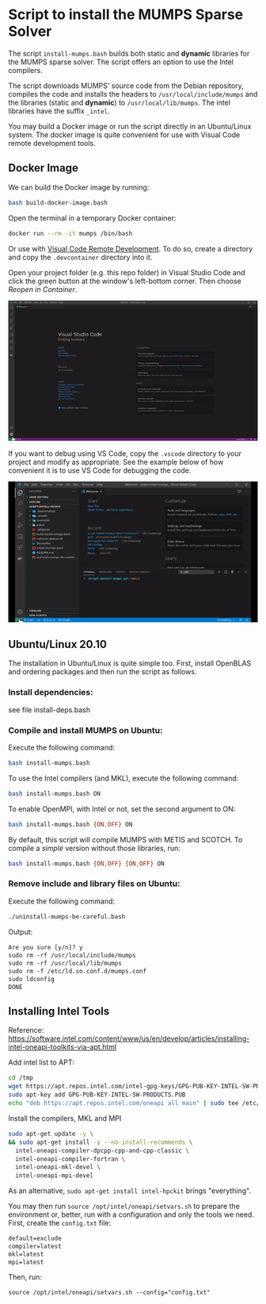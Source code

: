 # Script to install the MUMPS Sparse Solver

The script `install-mumps.bash` builds both static and **dynamic** libraries for the MUMPS sparse solver. The script offers an option to use the Intel compilers.

The script downloads MUMPS' source code from the Debian repository, compiles the code and installs the headers to `/usr/local/include/mumps` and the libraries (static and **dynamic**) to `/usr/local/lib/mumps`. The intel libraries have the suffix `_intel`.

You may build a Docker image or run the script directly in an Ubuntu/Linux system. The docker image is quite convenient for use with Visual Code remote development tools.

## Docker Image

We can build the Docker image by running:

```bash
bash build-docker-image.bash
```

Open the terminal in a temporary Docker container:

```bash
docker run --rm -it mumps /bin/bash
```

Or use with [Visual Code Remote Development](https://code.visualstudio.com/docs/remote/remote-overview). To do so, create a directory and copy the `.devcontainer` directory into it.

Open your project folder (e.g. this repo folder) in Visual Studio Code and click the green button at the window's left-bottom corner. Then choose _Reopen in Container_.

![](vscode-open-in-container.gif)

If you want to debug using VS Code, copy the `.vscode` directory to your project and modify as appropriate. See the example below of how convenient it is to use VS Code for debugging the code.

![](Script_Install_MUMPS_1.gif)

## Ubuntu/Linux 20.10

The installation in Ubuntu/Linux is quite simple too. First, install OpenBLAS and ordering packages and then run the script as follows.

### Install dependencies:

see file install-deps.bash

### Compile and install MUMPS on Ubuntu:

Execute the following command:

```bash
bash install-mumps.bash
```

To use the Intel compilers (and MKL), execute the following command:

```bash
bash install-mumps.bash ON
```

To enable OpenMPI, with Intel or not, set the second argument to ON:

```bash
bash install-mumps.bash {ON,OFF} ON
```

By default, this script will compile MUMPS with METIS and SCOTCH. To compile a _simple_ version without those libraries, run:

```bash
bash install-mumps.bash {ON,OFF} {ON,OFF} ON
```

### Remove include and library files on Ubuntu:

Execute the following command:

```bash
./uninstall-mumps-be-careful.bash
```

Output:

```
Are you sure [y/n]? y
sudo rm -rf /usr/local/include/mumps
sudo rm -rf /usr/local/lib/mumps
sudo rm -f /etc/ld.so.conf.d/mumps.conf
sudo ldconfig
DONE
```

## Installing Intel Tools

Reference: https://software.intel.com/content/www/us/en/develop/articles/installing-intel-oneapi-toolkits-via-apt.html

Add intel list to APT:

```bash
cd /tmp
wget https://apt.repos.intel.com/intel-gpg-keys/GPG-PUB-KEY-INTEL-SW-PRODUCTS.PUB
sudo apt-key add GPG-PUB-KEY-INTEL-SW-PRODUCTS.PUB
echo "deb https://apt.repos.intel.com/oneapi all main" | sudo tee /etc/apt/sources.list.d/oneAPI.list
```

Install the compilers, MKL and MPI

```bash
sudo apt-get update -y \
&& sudo apt-get install -y --no-install-recommends \
  intel-oneapi-compiler-dpcpp-cpp-and-cpp-classic \
  intel-oneapi-compiler-fortran \
  intel-oneapi-mkl-devel \
  intel-oneapi-mpi-devel
```

As an alternative, `sudo apt-get install intel-hpckit` brings "everything".

You may then run `source /opt/intel/oneapi/setvars.sh` to prepare the environment or, better, run with a configuration and only the tools we need. First, create the `config.txt` file:

```
default=exclude
compiler=latest
mkl=latest
mpi=latest
```

Then, run:

```
source /opt/intel/oneapi/setvars.sh --config="config.txt"
```
